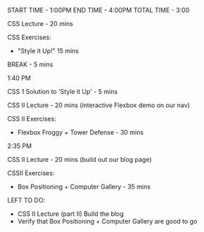 START TIME - 1:00PM
END TIME - 4:00PM
TOTAL TIME - 3:00


CSS Lecture - 20 mins

CSS Exercises: 
- "Style it Up!" 15 mins

BREAK - 5 mins

1:40 PM

CSS 1 Solution to 'Style it Up' - 5 mins

CSS II Lecture - 20 mins (interactive Flexbox demo on our nav)

CSS II Exercises: 
- Flexbox Froggy + Tower Defense - 30 mins

2:35 PM

CSS II Lecture - 20 mins (build out our blog page)

CSSII Exercises: 
- Box Positioning + Computer Gallery - 35 mins


LEFT TO DO: 
- CSS II Lecture (part II) Build the blog
- Verify that Box Positioning + Computer Gallery are good to go
